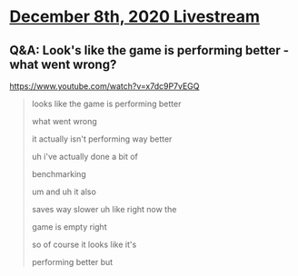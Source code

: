 # [December 8th, 2020 Livestream](../2020-12-08.md)
## Q&A: Look's like the game is performing better - what went wrong?
https://www.youtube.com/watch?v=x7dc9P7vEGQ
> looks like the game is performing better
> 
> what went wrong
> 
> it actually isn't performing way better
> 
> uh i've actually done a bit of
> 
> benchmarking
> 
> um and uh it also
> 
> saves way slower uh like right now the
> 
> game is empty right
> 
> so of course it looks like it's
> 
> performing better but
> 
